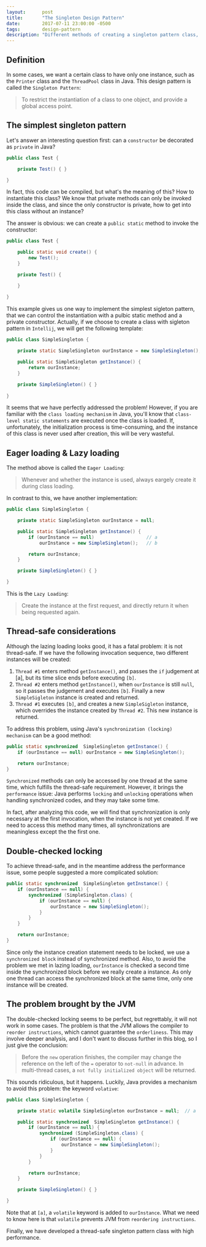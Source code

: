 ```yaml
---
layout:      post
title:       "The Singleton Design Pattern"
date:        2017-07-11 23:00:00 -0500
tags:        design-pattern
description: "Different methods of creating a singleton pattern class, and ways to create a thread-safe one with high performance."
---
```


## Definition
In some cases, we want a certain class to have only one instance, such as the `Printer` class and the `ThreadPool` class in Java. This design pattern is called the `Singleton Pattern`:

> To restrict the instantiation of a class to one object, and provide a global access point.

## The simplest singleton pattern
Let's answer an interesting question first: can a `constructor` be decorated as `private` in Java?

```java
public class Test {

    private Test() { }

}
```

In fact, this code can be compiled, but what's the meaning of this? How to instantiate this class? We know that private methods can only be invoked inside the class, and since the only constructor is private, how to get into this class without an instance?

The answer is obvious: we can create a `public static` method to invoke the constructor:

```java
public class Test {

    public static void create() {
        new Test();
    }

    private Test() {

    }

}
```

This example gives us one way to implement the simplest sigleton pattern, that we can control the instantiation with a pulbic static method and a private constructor. Actually, if we choose to create a class with sigleton pattern in `Intellij`, we will get the following template:

```java
public class SimpleSingleton {
    
    private static SimpleSingleton ourInstance = new SimpleSingleton();

    public static SimpleSingleton getInstance() {
        return ourInstance;
    }

    private SimpleSingleton() { }
    
}
```

It seems that we have perfectly addressed the problem! However, if you are familiar with the `class loading mechanism` in Java, you'll know that `class-level static statements` are executed once the class is loaded. If, unfortunately, the initialization process is time-consuming, and the instance of this class is never used after creation, this will be very wasteful.

## Eager loading & Lazy loading
The method above is called the `Eager Loading`:

> Whenever and whether the instance is used, always eargely create it during class loading.

In contrast to this, we have another implementation:

```java
public class SimpleSingleton {

    private static SimpleSingleton ourInstance = null;

    public static SimpleSingleton getInstance() {
        if (ourInstance == null)                   // a
            ourInstance = new SimpleSingleton();   // b

        return ourInstance;
    }

    private SimpleSingleton() { }

}
```

This is the `Lazy Loading`:

> Create the instance at the first request, and directly return it when being requested again.

## Thread-safe considerations
Although the lazing loading looks good, it has a fatal problem: it is not thread-safe. If we have the following invocation sequence, two different instances will be created:

1. `Thread #1` enters method `getInstance()`, and passes the `if` judgement at [a], but its time slice ends before executing `[b]`.
2. `Thread #2` enters method `getInstance()`, when `ourInstance` is still `null`, so it passes the judgement and executes `[b]`. Finally a new `SimpleSigleton` instance is created and returned.
3. `Thread #1` executes `[b]`, and creates a new `SimpleSigleton` instance, which overrides the instance created by `Thread #2`. This new instance is returned.

To address this problem, using Java's `synchronization (locking) mechanism` can be a good method:

```java
public static synchronized  SimpleSingleton getInstance() {
    if (ourInstance == null) ourInstance = new SimpleSingleton();

    return ourInstance;
}
```

`Synchronized` methods can only be accessed by one thread at the same time, which fulfills the thread-safe requirement. However, it brings the `performance` issue: Java performs `locking` and `unlocking` operations when handling synchronized codes, and they may take some time.

In fact, after analyzing this code, we will find that synchronization is only necessary at the first invocation, when the instance is not yet created. If we need to access this method many times, all synchronizations are meaningless except the the first one.

## Double-checked locking
To achieve thread-safe, and in the meantime address the performance issue, some people suggested a more complicated solution:

```java
public static synchronized  SimpleSingleton getInstance() {
    if (ourInstance == null) {
        synchronized (SimpleSingleton.class) {
            if (ourInstance == null) {
                ourInstance = new SimpleSingleton();
            }
        }
    }

    return ourInstance;
}
```

Since only the instance creation statement needs to be locked, we use a `synchronized block` instead of synchronized method. Also, to avoid the problem we met in lazing loading, `ourInstance` is checked a second time inside the synchronized block before we really create a instance. As only one thread can access the synchronized block at the same time, only one instance will be created.

## The problem brought by the JVM
The double-checked locking seems to be perfect, but regrettably, it will not work in some cases. The problem is that the JVM allows the compiler to `reorder instructions`, which cannot guarantee the `orderliness`. This may involve deeper analysis, and I don't want to discuss further in this blog, so I just give the conclusion:

> Before the `new` operation finishes, the compiler may change the reference on the left of the `=` operator to `not-null` in advance. In multi-thread cases, a `not fully initialized object` will be returned.

This sounds ridiculous, but it happens. Luckily, Java provides a mechanism to avoid this problem: the keyword `volative`:

```java
public class SimpleSingleton {

    private static volatile SimpleSingleton ourInstance = null;  // a

    public static synchronized  SimpleSingleton getInstance() {
        if (ourInstance == null) {
            synchronized (SimpleSingleton.class) {
                if (ourInstance == null) {
                    ourInstance = new SimpleSingleton();
                }
            }
        }

        return ourInstance;
    }

    private SimpleSingleton() { }

}
```

Note that at `[a]`, a `volatile` keyword is added to `ourInstance`. What we need to know here is that `volatile` prevents JVM from `reordering instructions`.

Finally, we have developed a thread-safe singleton pattern class with high performance.
